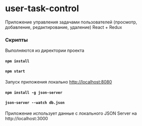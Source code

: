 # user-task-control

Приложение управления задачами пользователей (просмотр, добавление, редактирование, удаление)
React + Redux


### Скрипты

Выполняются из директории проекта

#### `npm install`
#### `npm start`

Запуск приложения локально
[http://localhost:8080](http://localhost:8080)


#### `npm install -g json-server`
#### `json-server --watch db.json`
Приложение использует данные с локального JSON Server на  http://localhost:3000